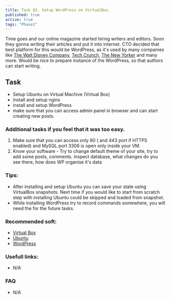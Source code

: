 ```yaml
---
title: Task 02. Setup WordPress on VirtualBox.
published: true
active: true
tags: "Phase1"
---
```


Time goes and our online magazine started hiring writers and editors. Soon they gonna  writing their articles and put it into internet. CTO decided that best platform for this would be WordPress, as it's used by many companies like [The Walt Disney Company](https://thewaltdisneycompany.com/), [Tech Crunch](http://www.techcrunch.com/), [The New Yorker](http://www.newyorker.com/) and many more. Would be nice to prepare instance of the WordPress, so that authors can start writing.

<!--more-->

## Task

* Setup Ubuntu on Virtual Machive (Virtual Box)
* install and setup nginx
* install and setup WordPress
* make sure that you can access admin panel in browser and can start creating new posts.

### Additional tasks if you feel that it was too easy.
1. Make sure that you can access only 80 ( and 443 port if HTTPS enabled) and MySQL port 3306 is open only inside your VM.
2. Know your software - Try to change default theme of your site, try to add some posts, comments. Inspect database, what changes do you see there, how does WP organise it's data

### Tips:

* After installing and setup Ubuntu you can save your state using VirtualBox snapshots. Next time if you would like to start from scratch step with installing Ubuntu could be skipped and loaded from snapshot.
* While installing WordPress try to record commands somewhere, you will need the for the future tasks.

### Recommended soft:

* [Virtual Box](https://www.virtualbox.org/wiki/Downloads)
* [Ubuntu](https://releases.ubuntu.com/20.04/ubuntu-20.04.2-live-server-amd64.iso)
* [WordPress](https://wordpress.org/download/)

### Usefull links:

* *N/A*

### FAQ

* *N/A*
